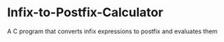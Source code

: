 # Infix-to-Postfix-Calculator
A C program that converts infix expressions to postfix and evaluates them
